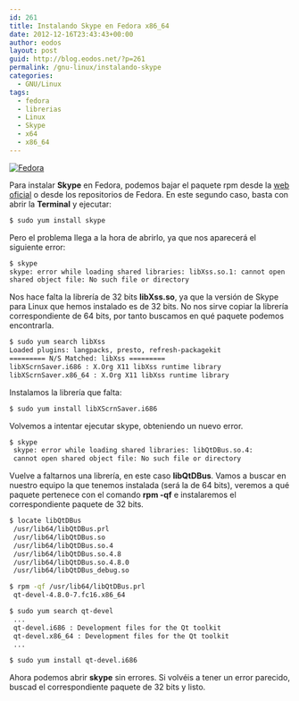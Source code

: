 ```yaml
---
id: 261
title: Instalando Skype en Fedora x86_64
date: 2012-12-16T23:43:43+00:00
author: eodos
layout: post
guid: http://blog.eodos.net/?p=261
permalink: /gnu-linux/instalando-skype
categories:
  - GNU/Linux
tags:
  - fedora
  - librerias
  - Linux
  - Skype
  - x64
  - x86_64
---
```


<a href="https://i0.wp.com/eodos.net/wp-content/uploads/2012/12/fedora-81.jpg" data-rel="lightbox-0" title=""><img class="size-medium wp-image-262 aligncenter" src="https://i2.wp.com/eodos.net/wp-content/uploads/2012/12/fedora-81-300x137.jpg?resize=300%2C137" alt="Fedora" srcset="https://i0.wp.com/eodos.net/wp-content/uploads/2012/12/fedora-81.jpg?resize=300%2C137&ssl=1 300w, https://i0.wp.com/eodos.net/wp-content/uploads/2012/12/fedora-81.jpg?w=538&ssl=1 538w" sizes="(max-width: 300px) 100vw, 300px" data-recalc-dims="1" /></a>

Para instalar <strong>Skype</strong> en Fedora, podemos bajar el paquete rpm desde la <a href="http://www.skype.com/intl/es/get-skype/on-your-computer/linux/" target="_blank">web oficial</a> o desde los repositorios de Fedora. En este segundo caso, basta con abrir la <strong>Terminal</strong> y ejecutar:

```bash
$ sudo yum install skype
```

Pero el problema llega a la hora de abrirlo, ya que nos aparecerá el siguiente error:

```bash
$ skype
skype: error while loading shared libraries: libXss.so.1: cannot open
shared object file: No such file or directory
```

Nos hace falta la librería de 32 bits <strong>libXss.so</strong>, ya que la versión de Skype para Linux que hemos instalado es de 32 bits. No nos sirve copiar la librería correspondiente de 64 bits, por tanto buscamos en qué paquete podemos encontrarla.

```bash
$ sudo yum search libXss
Loaded plugins: langpacks, presto, refresh-packagekit
========= N/S Matched: libXss =========
libXScrnSaver.i686 : X.Org X11 libXss runtime library
libXScrnSaver.x86_64 : X.Org X11 libXss runtime library
```

Instalamos la librería que falta:

```bash
$ sudo yum install libXScrnSaver.i686
```

Volvemos a intentar ejecutar skype, obteniendo un nuevo error.

```bash
$ skype 
 skype: error while loading shared libraries: libQtDBus.so.4:
 cannot open shared object file: No such file or directory
```

Vuelve a faltarnos una librería, en este caso <strong>libQtDBus</strong>. Vamos a buscar en nuestro equipo la que tenemos instalada (será la de 64 bits), veremos a qué paquete pertenece con el comando <strong>rpm -qf</strong> e instalaremos el correspondiente paquete de 32 bits.

```bash
$ locate libQtDBus
 /usr/lib64/libQtDBus.prl
 /usr/lib64/libQtDBus.so
 /usr/lib64/libQtDBus.so.4
 /usr/lib64/libQtDBus.so.4.8
 /usr/lib64/libQtDBus.so.4.8.0
 /usr/lib64/libQtDBus_debug.so

$ rpm -qf /usr/lib64/libQtDBus.prl
 qt-devel-4.8.0-7.fc16.x86_64

$ sudo yum search qt-devel
 ...
 qt-devel.i686 : Development files for the Qt toolkit
 qt-devel.x86_64 : Development files for the Qt toolkit
 ...

$ sudo yum install qt-devel.i686
```

Ahora podemos abrir <strong>skype</strong> sin errores. Si volvéis a tener un error parecido, buscad el correspondiente paquete de 32 bits y listo.

